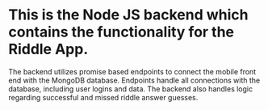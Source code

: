# This is the Node JS backend which contains the functionality for the Riddle App.

The backend utilizes promise based endpoints to connect the mobile front end with the MongoDB database. Endpoints handle all connections with the database, including user logins and data. The backend also handles logic regarding successful and missed riddle answer guesses.
